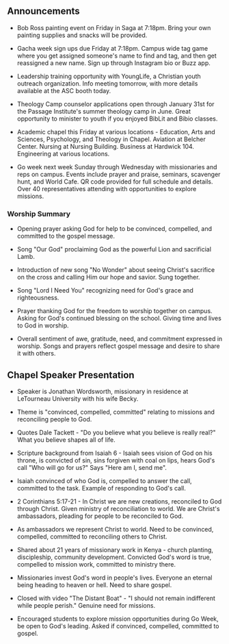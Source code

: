 

## Announcements

- Bob Ross painting event on Friday in Saga at 7:18pm. Bring your own painting supplies and snacks will be provided. 

- Gacha week sign ups due Friday at 7:18pm. Campus wide tag game where you get assigned someone's name to find and tag, and then get reassigned a new name. Sign up through Instagram bio or Buzz app.

- Leadership training opportunity with YoungLife, a Christian youth outreach organization. Info meeting tomorrow, with more details available at the ASC booth today. 

- Theology Camp counselor applications open through January 31st for the Passage Institute's summer theology camp in June. Great opportunity to minister to youth if you enjoyed BibLit and Bibio classes.  

- Academic chapel this Friday at various locations - Education, Arts and Sciences, Psychology, and Theology in Chapel. Aviation at Belcher Center. Nursing at Nursing Building. Business at Hardwick 104. Engineering at various locations.

- Go week next week Sunday through Wednesday with missionaries and reps on campus. Events include prayer and praise, seminars, scavenger hunt, and World Cafe. QR code provided for full schedule and details. Over 40 representatives attending with opportunities to explore missions.


### Worship Summary

- Opening prayer asking God for help to be convinced, compelled, and committed to the gospel message. 

- Song "Our God" proclaiming God as the powerful Lion and sacrificial Lamb.

- Introduction of new song "No Wonder" about seeing Christ's sacrifice on the cross and calling Him our hope and savior. Sung together.  

- Song "Lord I Need You" recognizing need for God's grace and righteousness. 

- Prayer thanking God for the freedom to worship together on campus. Asking for God's continued blessing on the school. Giving time and lives to God in worship.  

- Overall sentiment of awe, gratitude, need, and commitment expressed in worship. Songs and prayers reflect gospel message and desire to share it with others.


## Chapel Speaker Presentation

- Speaker is Jonathan Wordsworth, missionary in residence at LeTourneau University with his wife Becky. 

- Theme is "convinced, compelled, committed" relating to missions and reconciling people to God.

- Quotes Dale Tackett - "Do you believe what you believe is really real?" What you believe shapes all of life. 

- Scripture background from Isaiah 6 - Isaiah sees vision of God on his throne, is convicted of sin, sins forgiven with coal on lips, hears God's call "Who will go for us?" Says "Here am I, send me".

- Isaiah convinced of who God is, compelled to answer the call, committed to the task. Example of responding to God's call.

- 2 Corinthians 5:17-21 - In Christ we are new creations, reconciled to God through Christ. Given ministry of reconciliation to world. We are Christ's ambassadors, pleading for people to be reconciled to God. 

- As ambassadors we represent Christ to world. Need to be convinced, compelled, committed to reconciling others to Christ.

- Shared about 21 years of missionary work in Kenya - church planting, discipleship, community development. Convicted God's word is true, compelled to mission work, committed to ministry there.

- Missionaries invest God's word in people's lives. Everyone an eternal being heading to heaven or hell. Need to share gospel.

- Closed with video "The Distant Boat" - "I should not remain indifferent while people perish." Genuine need for missions.

- Encouraged students to explore mission opportunities during Go Week, be open to God's leading. Asked if convinced, compelled, committed to gospel.